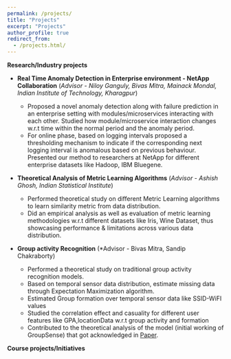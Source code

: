 ```yaml
---
permalink: /projects/
title: "Projects"
excerpt: "Projects"
author_profile: true
redirect_from: 
  - /projects.html/
---
```

**Research/Industry projects**

- **Real Time Anomaly Detection in Enterprise environment - NetApp Collaboration**
(*Advisor - Niloy Ganguly, Bivas Mitra, Mainack Mondal, Indian Institute of Technology, Kharagpur*)
  - Proposed a novel anomaly detection along with failure prediction in an enterprise setting with modules/microservices interacting with each other.
Studied how module/microservice interaction changes w.r.t time within the normal period and the anomaly period.
  - For online phase, based on logging intervals proposed a thresholding mechanism to indicate if the corresponding next logging interval is anomalous based on previous behaviour.
Presented our method to researchers at NetApp for different enterprise datasets like Hadoop, IBM Bluegene.

- **Theoretical Analysis of Metric Learning Algorithms**
  (*Advisor - Ashish Ghosh, Indian Statistical Institute*)  
  - Performed theoretical study on different Metric Learning algorithms to learn similarity metric from data distribution.
  - Did an empirical analysis as well as evaluation of metric learning methodologies w.r.t different datasets like Iris, Wine Dataset, thus showcasing performance \& limitations across various data distribution.

- **Group activity Recognition** 
    (*Advisor - Bivas Mitra, Sandip Chakraborty) 
  - Performed a theoretical study on traditional group activity recognition models.
  - Based on temporal sensor data distribution, estimate missing data through Expectation Maximization algorithm.
  - Estimated Group formation over temporal sensor data like SSID-WiFI values
  - Studied the correlation effect and casuality for different user features like GPA,locationData w.r.t group activity and formation
  - Contributed to the theoretical analysis of the model (initial working of GroupSense) that got acknowledged in [Paper](https://skysnigdha.github.io/papers/2019_TMC_GroupSense.pdf).
  

**Course projects/Initiatives**  
  

